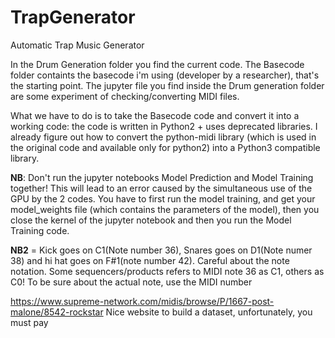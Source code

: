 # TrapGenerator
Automatic Trap Music Generator 

In the Drum Generation folder you find the current code. The Basecode folder containts the basecode i'm using (developer by a researcher), that's the starting point. The jupyter file you find inside the Drum generation folder are some experiment of checking/converting MIDI files.

What we have to do is to take the Basecode code and convert it into a working code: the code is written in Python2 + uses deprecated libraries. I already figure out how to convert the python-midi library (which is used in the original code and available only for python2) into a Python3 compatible library. 

**NB**: Don't run the jupyter notebooks Model Prediction and Model Training together! This will lead to an error caused by the simultaneous use of the GPU by the 2 codes. You have to first run the model training, and get your model_weights file (which contains the parameters of the model), then you close the kernel of the jupyter notebook and then you run the Model Training code. 

**NB2** = Kick goes on C1(Note number 36), Snares goes on D1(Note numer 38)  and hi hat goes on F#1(note number 42). Careful about the note notation. Some sequencers/products refers to MIDI note 36 as C1, others as C0! To be sure about the actual note, use the MIDI number

https://www.supreme-network.com/midis/browse/P/1667-post-malone/8542-rockstar Nice website to build a dataset, unfortunately, you must pay 
